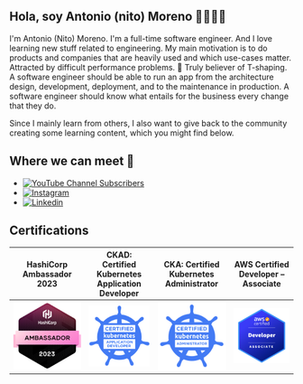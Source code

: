 ## Hola, soy Antonio (nito) Moreno 👋👨🏻‍💻

I'm Antonio (Nito) Moreno. I'm a full-time software engineer. And I love learning new stuff related to engineering. My main motivation is
to do products and companies that are heavily used and which use-cases matter. Attracted by
difficult performance problems. 💬 Truly believer of T-shaping. A software engineer should be able to run an app from the
architecture design, development, deployment, and to the maintenance in production. A software engineer should know what entails for the
business every change that they do.

Since I mainly learn from others, I also want to give back to the community creating some learning content, which you
might find below.

## Where we can meet 📣

- [![YouTube Channel Subscribers](https://img.shields.io/youtube/channel/subscribers/UChAWeKzmYmIDOOC5EMIH5CQ)](https://www.youtube.com/channel/UChAWeKzmYmIDOOC5EMIH5CQ)
- [![Instagram](https://img.shields.io/badge/Instagram-E4405F)](https://www.instagram.com/nito__moreno/)
- [![Linkedin](https://img.shields.io/badge/linkedin-0077b5)](https://www.linkedin.com/in/antoniomorenodelgado/)

## Certifications

<table>
<thead>
  <tr>
    <th> HashiCorp Ambassador 2023 </th>
    <th> CKAD: Certified Kubernetes Application Developer </th>
    <th> CKA: Certified Kubernetes Administrator </th>
    <th> AWS Certified Developer – Associate </th>
  </tr>
</thead>
<tbody>
  <tr>
    <td>
        <a href="https://www.credly.com/badges/b052d73e-ecd6-4cff-ac83-2a9e8dc5cbde"><img src="./assets/hashicorp-ambassador-2023.png"></a>
    </td>
    <td>
        <a href="https://www.credly.com/badges/c0ac1ee6-8ced-4952-b096-1343e6d362fe"><img src="./assets/ckad.png"></a> 
    </td>
    <td>
        <a href="https://www.credly.com/badges/235735f5-70ec-4417-90c0-ff0e624d76c4"><img src="./assets/cka.png"></a>
    </td>
    <td>
        <a href="https://www.credly.com/badges/c0727cc8-29c7-437a-9c2d-3fa974c57238"><img src="./assets/aws-cert-dev-ass.png"></a>
    </td>
  </tr>
</tbody>
</table>

